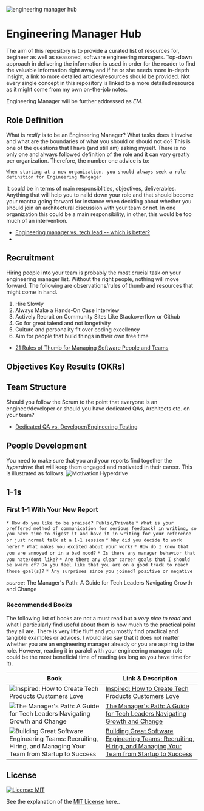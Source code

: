 ![engineering manager hub](banner.jpg)
# Engineering Manager Hub
The aim of this repository is to provide a curated list of resources for, begineer as well as seasoned, software engineering managers. Top-down approach in delivering the information is used in order for the reader to find the valuable information right away and if he or she needs more in-depth insight, a link to more detailed articles/resources should be provided. Not every single concept in this repository is linked to a more detailed resource as it might come from my own on-the-job notes. 

Engineering Manager will be further addressed as *EM*.

## Role Definition
What is *really* is to be an Engineering Manager? What tasks does it involve and what are the boundaries of what you should or should not do? This is one of the questions that I have (and still am) asking myself. There is no only one and always followed definition of the role and it can vary greatly per organization. Therefore, the number one advice is to:

```When starting at a new organization, you should always seek a role definition for Engineering Mangager```

It could be in terms of main responsiblities, objectives, deliverables. Anything that will help you to naild down your role and that should become your mantra going forward for instance when deciding about whether you should join an architectural discussion with your team or not. In one organization this could be a main responsibility, in other, this would be too much of an intervention.

* [Engineering manager vs. tech lead -- which is better?](https://www.rubick.com/engineering-manager-vs-tech-lead/)
* 

## Recruitment
Hiring people into your team is probably the most crucial task on your engineering manager list. Without the right people, nothing will move forward. The following are observations/rules of thumb and resources that might come in hand.

1. Hire Slowly
2. Always Make a Hands-On Case Interview
3. Actively Recruit on Community Sites Like Stackoverflow or Github
4. Go for great talend and not longetivity
5. Culture and personality fit over coding excellency
6. Aim for people that build things in their own free time

* [21 Rules of Thumb for Managing Software People and Teams](https://www.informit.com/articles/article.aspx?p=1984066)
## Objectives Key Results (OKRs)


## Team Structure
Should you follow the Scrum to the point that everyone is an engineer/developer or should you have dedicated QAs, Architects etc. on your team?

* [Dedicated QA vs. Developer/Engineering Testing](https://www.informit.com/articles/article.aspx?p=1984066)
## People Development
You need to make sure that you and your reports find together the *hyperdrive* that will keep them engaged and motivated in their career. This is illustrated as follows.
![Motivation Hyperdrive](https://s3.us-west-2.amazonaws.com/secure.notion-static.com/8cd607ad-b6f9-483f-b5fe-95f892e333a0/Untitled.png?X-Amz-Algorithm=AWS4-HMAC-SHA256&X-Amz-Content-Sha256=UNSIGNED-PAYLOAD&X-Amz-Credential=AKIAT73L2G45EIPT3X45%2F20220712%2Fus-west-2%2Fs3%2Faws4_request&X-Amz-Date=20220712T113647Z&X-Amz-Expires=86400&X-Amz-Signature=b4bc19e4cbdd3595e8f6afdf00cc2c6d6c54fa3a790c21b6e3b3cf5b057bb748&X-Amz-SignedHeaders=host&response-content-disposition=filename%20%3D%22Untitled.png%22&x-id=GetObject)

## 1-1s
### First 1-1 With Your New Report

`* How do you like to be praised? Public/Private`
`* What is your preffered method of communication for serious feedback? in writing, so you have time to digest it and have it in writing for your reference or just normal talk at a 1-1 session`
`* Why did you decide to work here?`
`* What makes you excited about your work?`
`* How do I know that you are annoyed or in a bad mood?`
`* Is there any manager behavior that you hate/dont like?`
`* Are there any clear career goals that I should be aware of? Do you feel like that you are on a good track to reach those goal(s)?`
`* Any surprises since you joined? positive or negative`

*source*: The Manager's Path: A Guide for Tech Leaders Navigating Growth and Change
### Recommended Books
The following list of books are not a must read but a *very nice to read* and what I particularly find useful about them is how much to the practical point they all are. There is very little fluff and you mostly find practical and tangible examples or advices. I would also say that it does not matter whether you are an engineering manager already or you are aspiring to the role. However, reading it in paralel with your engineering manager role could be the most beneficial time of reading (as long as you have time for it).

| Book        | Link & Description |
| ----------- | ----------- |
| ![Inspired: How to Create Tech Products Customers Love](https://i.gr-assets.com/images/S/compressed.photo.goodreads.com/books/1496058487l/35249663.jpg) | [Inspired: How to Create Tech Products Customers Love](https://www.goodreads.com/book/show/35249663-inspired?from_search=true&from_srp=true&qid=xKqWTrRcF0&rank=1) | Marty Cagan's book Inspired is a well-known best-seller and by some called a must-read. I can |
| ![The Manager's Path: A Guide for Tech Leaders Navigating Growth and Change](https://i.gr-assets.com/images/S/compressed.photo.goodreads.com/books/1484107737l/33369254._SY475_.jpg)   | [The Manager's Path: A Guide for Tech Leaders Navigating Growth and Change](https://www.goodreads.com/book/show/33369254-the-manager-s-path)|
| ![Building Great Software Engineering Teams: Recruiting, Hiring, and Managing Your Team from Startup to Success](https://i.gr-assets.com/images/S/compressed.photo.goodreads.com/books/1441978615l/26341904._SY475_.jpg)| [Building Great Software Engineering Teams: Recruiting, Hiring, and Managing Your Team from Startup to Success](https://www.goodreads.com/book/show/26341904-building-great-software-engineering-teams)|
## License
[![License: MIT](https://img.shields.io/badge/License-MIT-yellow.svg)](https://opensource.org/licenses/MIT)

See the explanation of the [MIT License](https://opensource.org/licenses/MIT) here..
